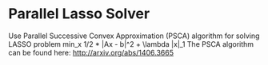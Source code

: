 # Parallel Lasso Solver
Use Parallel Successive Convex Approximation (PSCA) algorithm for solving LASSO problem min_x 1/2 * |Ax - b|^2 + \lambda |x|_1
The PSCA algorithm can be found here: http://arxiv.org/abs/1406.3665

